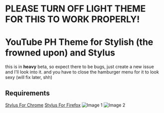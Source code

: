 # PLEASE TURN OFF LIGHT THEME FOR THIS TO WORK PROPERLY!
# YouTube PH Theme for Stylish (the frowned upon) and Stylus
this is in ____heavy____ beta, so expect there to be bugs, just create a new issue and I'll look into it. and you have to close the hamburger menu for it to look sexy (will fix later, shh)
## Requirements
[Stylus For Chrome](https://chrome.google.com/webstore/detail/stylus/clngdbkpkpeebahjckkjfobafhncgmne)
[Stylus For Firefox](https://addons.mozilla.org/en-US/firefox/addon/styl-us/)
![Image 1](https://this.is-fi.re/9xUeFdo.png)
![Image 2](https://this.is-fi.re/6grgxcE.png)
